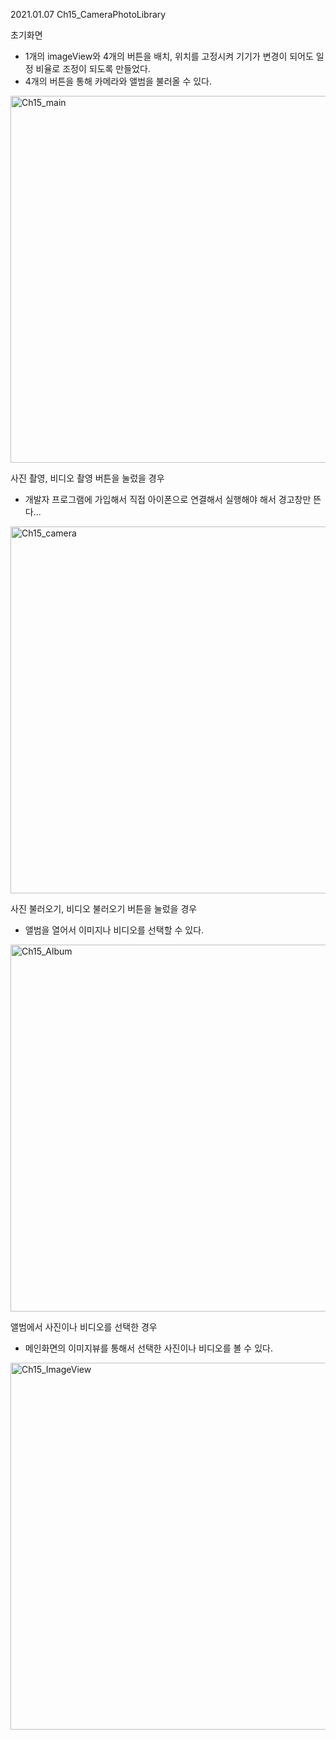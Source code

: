 2021.01.07
Ch15_CameraPhotoLibrary

초기화면
  - 1개의 imageView와 4개의 버튼을 배치, 위치를 고정시켜 기기가 변경이 되어도 일정 비율로 조정이 되도록 만들었다.
  - 4개의 버튼을 통해 카메라와 앨범을 불러올 수 있다.
  <img width="587" alt="Ch15_main" src="https://user-images.githubusercontent.com/71424672/103905601-28da0400-5142-11eb-83db-86c64d9d11fa.png">
  
사진 촬영, 비디오 촬영 버튼을 눌렀을 경우
  - 개발자 프로그램에 가입해서 직접 아이폰으로 연결해서 실행해야 해서 경고창만 뜬다...
  <img width="587" alt="Ch15_camera" src="https://user-images.githubusercontent.com/71424672/103905527-119b1680-5142-11eb-9321-0afc7d0f8daf.png">
  
사진 불러오기, 비디오 불러오기 버튼을 눌렀을 경우
  - 앨범을 열어서 이미지나 비디오를 선택할 수 있다.
  <img width="587" alt="Ch15_Album" src="https://user-images.githubusercontent.com/71424672/103905509-0c3dcc00-5142-11eb-840c-ed5b2c79196a.png">
 
 앨범에서 사진이나 비디오를 선택한 경우
  - 메인화면의 이미지뷰를 통해서 선택한 사진이나 비디오를 볼 수 있다.
  <img width="587" alt="Ch15_ImageView" src="https://user-images.githubusercontent.com/71424672/103905529-1233ad00-5142-11eb-9d17-5b62c6d28c05.png">
